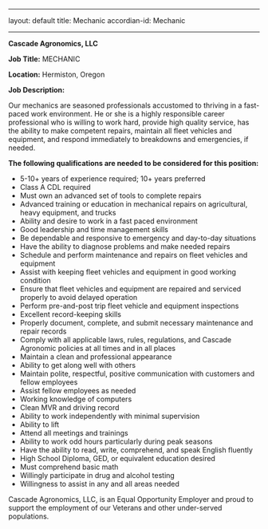 ___
layout: default
title: Mechanic
accordian-id: Mechanic
___

**Cascade Agronomics, LLC**

**Job Title:**    MECHANIC

**Location:**    Hermiston, Oregon

**Job Description:**
	
Our mechanics are seasoned professionals accustomed to thriving in a fast-paced work environment. He or she is a highly responsible career professional who is willing to work hard, provide high quality service, has the ability to make competent repairs, maintain all fleet vehicles and equipment, and respond immediately to breakdowns and emergencies, if needed. 

**The following qualifications are needed to be considered for this position:**

- 5-10+ years of experience required; 10+ years preferred
- Class A CDL required
- Must own an advanced set of tools to complete repairs
- Advanced training or education in mechanical repairs on agricultural, heavy equipment, and trucks
- Ability and desire to work in a fast paced environment
- Good leadership and time management skills
- Be dependable and responsive to emergency and day-to-day situations
- Have the ability to diagnose problems and make needed repairs
- Schedule and perform maintenance and repairs on fleet vehicles and equipment 
- Assist with keeping fleet vehicles and equipment in good working condition
- Ensure that fleet vehicles and equipment are repaired and serviced properly to avoid delayed operation
- Perform pre-and-post trip fleet vehicle and equipment inspections 
- Excellent record-keeping skills
- Properly document, complete, and submit necessary maintenance and repair records 
- Comply with all applicable laws, rules, regulations, and Cascade Agronomic policies at all times and in all places
- Maintain a clean and professional appearance 
- Ability to get along well with others
- Maintain polite, respectful, positive communication with customers and fellow employees 
- Assist fellow employees as needed
- Working knowledge of computers 
- Clean MVR and driving record
- Ability to work independently with minimal supervision
- Ability to lift 
- Attend all meetings and trainings
- Ability to work odd hours particularly during peak seasons
- Have the ability to read, write, comprehend, and speak English fluently
- High School Diploma, GED, or equivalent education desired
- Must comprehend basic math 
- Willingly participate in drug and alcohol testing 
- Willingness to assist in any and all areas needed

Cascade Agronomics, LLC, is an Equal Opportunity Employer and proud to support the employment of our Veterans and other under-served populations.